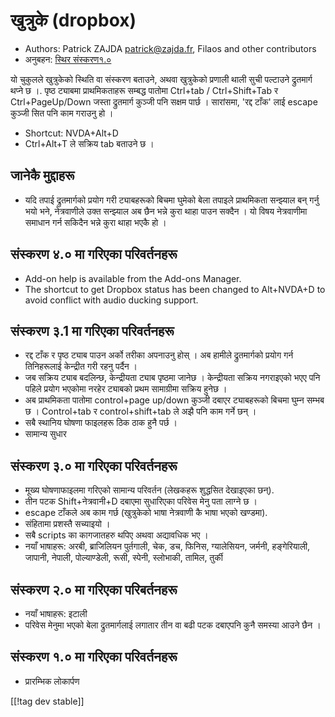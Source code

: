 # खुत्रुके (dropbox) #

* Authors: Patrick ZAJDA <patrick@zajda.fr>, Filaos and other contributors
* अनुबहन: [स्थिर संस्करण१.०][1]

यो चुकुलले खुत्रुकेको स्थिति  वा संस्करण बताउने, अथवा खुत्रुकेको प्रणाली
थाली सुची पल्टाउने द्रुतमार्ग थप्ने छ ।.  पृष्ठ ट्याबमा प्राथमिकताहरू
सम्बद्ध पातोमा  Ctrl+tab / Ctrl+Shift+Tab र Ctrl+PageUp/Down जस्ता
द्रुतमार्ग कुञ्जी पनि सक्षम पार्छ ।  सारांसमा, 'रद्द टाँक' लाई escape कुञ्जी
सित पनि काम गराउनु हो ।

* Shortcut: NVDA+Alt+D
* Ctrl+Alt+T ले सक्रिय tab बताउने छ ।

## जानेकै मुद्दाहरू ##

* यदि तपाई द्रुतमार्गको प्रयोग गरी ट्याबहरूको बिचमा घुमेको बेला तपाइले प्राथमिकता सन्झ्याल बन् गर्नु भयो भने, नेत्रवाणीले उक्त सन्झ्याल अब छैन भन्ने कुरा थाहा पाउन सक्दैन ।
यो विषय नेत्रवाणीमा समाधान गर्न सकिदैन भन्ने कुरा थाहा भएकै हो ।


## संस्करण ४.० मा गरिएका परिवर्तनहरू  ##

* Add-on help is available from the Add-ons Manager.
* The shortcut to get Dropbox status has been changed to Alt+NVDA+D to avoid
  conflict with audio ducking support.

## संस्करण ३.1 मा गरिएका परिवर्तनहरू  ##

* रद्द टाँक र पृष्ठ ट्याब पाउन अर्को तरीका अपनाउनु होस् । अब हामीले
  द्रुतमार्गको प्रयोग गर्न तिनिहरूलाई केन्द्रीत गरी रहनु पर्दैन ।
* जब सक्रिय ट्याब बदलिन्छ, केन्द्रीयता ट्याब पृष्ठमा जानेछ । केन्द्रीयता
  सक्रिय नगराइएको भएए पनि पहिले प्रयोग भएकोमा नरहेर ट्याबको प्रथम सामाग्रीमा
  सक्रिय हुनेछ ।
* अब प्राथमिकता पातोमा control+page up/down कुञ्जी दबाएर ट्याबहरूको बिचमा
  घुम्न सम्भब छ । Control+tab र control+shift+tab ले अझै पनि काम गर्ने छन् ।
* सबै स्थानिय घोषणा फाइलहरू ठिक ठाक हुनै पर्छ ।
* सामान्य सुधार

## संस्करण ३.० मा गरिएका परिवर्तनहरू  ##

* मूख्य घोषणाफाइलमा गरिएको सामान्य परिवर्तन (लेखकहरू शुद्धसित देखाइएका छन्).
* तीन पटक Shift+नेत्रवानी+D दबाएमा सुधारिएका परिवेस मेनु पता लाग्ने छ ।
* escape टाँकले अब काम गर्छ (खुत्रुकेको भाषा नेत्रवाणी कै भाषा भएको खण्डमा).
* संहितामा प्रशस्तै सच्याइयो ।
* सबै scripts का कागजातहरु थपिए अथवा अद्यावधिक भए । 
* नयाँ भाषाहरू: अरबी, ब्राजिलियन पुर्तगाली, चेक, डच, फिनिस, ग्यालेसियन,
  जर्मनी, हङ्गेरियाली, जापानी, नेपाली, पोल्याण्डेली, रूसी, स्पेनी, स्लोभाकी,
  तामिल, तुर्की

## संस्करण २.० मा गरिएका परिबर्तनहरू ##

* नयाँ भाषाहरू: इटाली
* परिवेस मेनुमा भएको बेला द्रुतमार्गलाई लगातार तीन वा बढी पटक दबाएपनि कुनै
  समस्या आउने छैन ।

## संस्करण १.० मा गरिएका परिवर्तनहरू  ##

* प्रारम्भिक लोकार्पण

[[!tag dev stable]]

[1]: https://addons.nvda-project.org/files/get.php?file=dx
